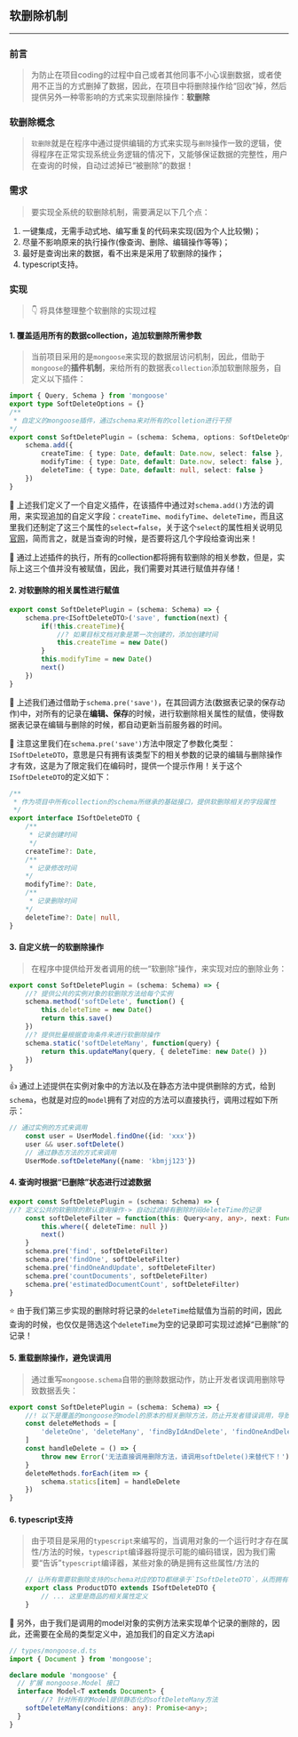 ## 软删除机制
---

### 前言
> 为防止在项目coding的过程中自己或者其他同事不小心误删数据，或者使用不正当的方式删掉了数据，因此，在项目中将删除操作给“回收”掉，然后提供另外一种零影响的方式来实现删除操作：**软删除**

### 软删除概念
> `软删除`就是在程序中通过提供编辑的方式来实现与`删除`操作一致的逻辑，使得程序在正常实现系统业务逻辑的情况下，又能够保证数据的完整性，用户在查询的时候，自动过滤掉已“被删除”的数据！

### 需求
> 要实现全系统的软删除机制，需要满足以下几个点：
1. 一键集成，无需手动式地、编写重复的代码来实现(因为个人比较懒)；
2. 尽量不影响原来的执行操作(像查询、删除、编辑操作等等)；
3. 最好是查询出来的数据，看不出来是采用了软删除的操作；
4. typescript支持。

### 实现
> :point_down: 将具体整理整个软删除的实现过程

#### 1. 覆盖适用所有的数据collection，追加软删除所需参数
> 当前项目采用的是`mongoose`来实现的数据层访问机制，因此，借助于`mongoose`的**插件机制**，来给所有的数据表`collection`添加软删除服务，自定义以下插件：
```typescript
import { Query, Schema } from 'mongoose'
export type SoftDeleteOptions = {}
/**
 * 自定义的mongoose插件，通过schema来对所有的colletion进行干预
*/
export const SoftDeletePlugin = (schema: Schema, options: SoftDeleteOptions) => {
	schema.add({
		createTime: { type: Date, default: Date.now, select: false },
		modifyTime: { type: Date, default: Date.now, select: false },
		deleteTime: { type: Date, default: null, select: false }
	})
}
```
:star2: 上述我们定义了一个自定义插件，在该插件中通过对`schema.add()`方法的调用，来实现追加的自定义字段：`createTime`、`modifyTime`、`deleteTime`，而且这里我们还制定了这三个属性的`select=false`，关于这个`select`的属性相关说明见[官网](https://mongoosejs.com/docs/api/schematypeoptions.html#SchemaTypeOptions.prototype.select)，简而言之，就是当查询的时候，是否要将这几个字段给查询出来！

:star2: 通过上述插件的执行，所有的collection都将拥有软删除的相关参数，但是，实际上这三个值并没有被赋值，因此，我们需要对其进行赋值并存储！

#### 2. 对软删除的相关属性进行赋值
```typescript
export const SoftDeletePlugin = (schema: Schema) => {
	schema.pre<ISoftDeleteDTO>('save', function(next) {
		if(!this.createTime){
			//? 如果目标文档对象是第一次创建的，添加创建时间
			this.createTime = new Date()
		}
		this.modifyTime = new Date()
		next()
	})
}
```
:star2: 上述我们通过借助于`schema.pre('save')`，在其回调方法(数据表记录的保存动作)中，对所有的记录在**编辑、保存**的时候，进行软删除相关属性的赋值，使得数据表记录在编辑与删除的时候，都自动更新当前服务器的时间。

:thinking: 注意这里我们在`schema.pre('save')`方法中限定了参数化类型：`ISoftDeleteDTO`，意思是只有拥有该类型下的相关参数的记录的编辑与删除操作才有效，这是为了限定我们在编码时，提供一个提示作用！关于这个`ISoftDeleteDTO`的定义如下：
```typescript
/**
 * 作为项目中所有collection的schema所继承的基础接口，提供软删除相关的字段属性
 */
export interface ISoftDeleteDTO {
	/**
	 * 记录创建时间
	 */
	createTime?: Date,
	/**
	 * 记录修改时间
	*/
	modifyTime?: Date,
	/**
	 * 记录删除时间
	*/
	deleteTime?: Date| null,
}
```

#### 3. 自定义统一的软删除操作
> 在程序中提供给开发者调用的统一“软删除”操作，来实现对应的删除业务：
```typescript
export const SoftDeletePlugin = (schema: Schema) => {
	//? 提供公共的实例对象的软删除方法给每个实例
	schema.method('softDelete', function() {
		this.deleteTime = new Date()
		return this.save()
	})
	//? 提供批量根据查询条件来进行软删除操作
	schema.static('softDeleteMany', function(query) {
		return this.updateMany(query, { deleteTime: new Date() })
	})
}
```
:+1: 通过上述提供在实例对象中的方法以及在静态方法中提供删除的方式，给到`schema`，也就是对应的`model`拥有了对应的方法可以直接执行，调用过程如下所示：
```typescript
// 通过实例的方式来调用
	const user = UserModel.findOne({id: 'xxx'})
	user && user.softDelete()
	// 通过静态方法的方式来调用
	UserMode.softDeleteMany({name: 'kbmjj123'})
```

#### 4. 查询时根据“已删除”状态进行过滤数据
```typescript
export const SoftDeletePlugin = (schema: Schema) => {
//? 定义公共的软删除的默认查询操作-> 自动过滤掉有删除时间deleteTime的记录
	const softDeleteFilter = function(this: Query<any, any>, next: Function){
		this.where({ deleteTime: null })
		next()
	}
	schema.pre('find', softDeleteFilter)
	schema.pre('findOne', softDeleteFilter)
	schema.pre('findOneAndUpdate', softDeleteFilter)
	schema.pre('countDocuments', softDeleteFilter)
	schema.pre('estimatedDocumentCount', softDeleteFilter)
}
```
:star: 由于我们第三步实现的删除时将记录的`deleteTime`给赋值为当前的时间，因此查询的时候，也仅仅是筛选这个`deleteTime`为空的记录即可实现过滤掉“已删除”的记录！

#### 5. 重载删除操作，避免误调用
> 通过重写`mongoose.schema`自带的删除数据动作，防止开发者误调用删除导致数据丢失：
```typescript
export const SoftDeletePlugin = (schema: Schema) => {
	//! 以下是覆盖的mongoose的model的原本的相关删除方法，防止开发者错误调用，导致数据丢失
	const deleteMethods = [
		'deleteOne', 'deleteMany', 'findByIdAndDelete', 'findOneAndDelete'
	]
	const handleDelete = () => {
		throw new Error('无法直接调用删除方法，请调用softDelete()来替代下！')
	}
	deleteMethods.forEach(item => {
		schema.statics[item] = handleDelete
	})
}
```

#### 6. typescript支持
> 由于项目是采用的`typescript`来编写的，当调用对象的一个运行时才存在属性/方法的时候，`typescript`编译器将提示可能的编码错误，因为我们需要“告诉”`typescript`编译器，某些对象的确是拥有这些属性/方法的
```typescript
	// 让所有需要软删除支持的schema对应的DTO都继承于`ISoftDeleteDTO`，从而拥有相关的属性以及方法
	export class ProductDTO extends ISoftDeleteDTO {
		// ... 这里是商品的相关属性定义
	}
```
:thinking: 另外，由于我们是调用的model对象的实例方法来实现单个记录的删除的，因此，还需要在全局的类型定义中，追加我们的自定义方法api
```typescript
// types/mongoose.d.ts
import { Document } from 'mongoose';

declare module 'mongoose' {
  // 扩展 mongoose.Model 接口
  interface Model<T extends Document> {
		//? 针对所有的Model提供静态化的softDeleteMany方法
    softDeleteMany(conditions: any): Promise<any>;
  }
}

```